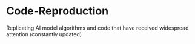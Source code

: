 # Code-Reproduction
Replicating AI model algorithms and code that have received widespread attention (constantly updated)
